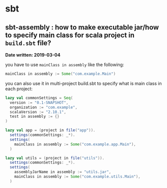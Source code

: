 # sbt
## sbt-assembly : how to make executable jar/how to specify main class for scala project in `build.sbt` file?
**Date written: 2019-03-04**

you have to use `mainClass in assembly` like the following:
```scala
mainClass in assembly := Some("com.example.Main")
```
you can also use it in multi-project build.sbt to specify what is main class in each project:
```scala
lazy val commonSettings = Seq(
  version := "0.1-SNAPSHOT",
  organization := "com.example",
  scalaVersion := "2.10.1",
  test in assembly := {}
)

lazy val app = (project in file("app")).
  settings(commonSettings: _*).
  settings(
    mainClass in assembly := Some("com.example.app.Main"),
  )

lazy val utils = (project in file("utils")).
  settings(commonSettings: _*).
  settings(
    assemblyJarName in assembly := "utils.jar",
    mainClass in assembly := Some("com.example.utils.Main"),
  )
```